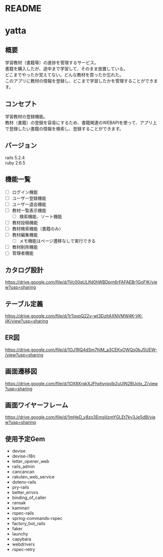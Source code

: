 # README

# yatta

## 概要
学習教材（書籍等）の進捗を管理するサービス。  
書籍を購入したが、途中まで学習して、そのまま放置している。  
どこまでやったか覚えてない。どんな教材を買ったか忘れた。  
このアプリに教材の情報を登録し、どこまで学習したかを管理することができます。

## コンセプト
学習教材の登録機能。  
教材（書籍）の登録を容易にするため、書籍関連のWEBAPIを使って、アプリ上で登録したい書籍の情報を検索し、登録することができます。

## バージョン
rails 5.2.4  
ruby 2.6.5

## 機能一覧
- [ ] ログイン機能
- [ ] ユーザー登録機能
- [ ] ユーザー退会機能
- [ ] 教材一覧表示機能
  - [ ] 検索機能、ソート機能
- [ ] 教材投稿機能
- [ ] 教材検索機能（書籍のみ）
- [ ] 教材編集機能
  - [ ] メモ機能はページ遷移なしで実行できる
- [ ] 教材削除機能
- [ ] 管理者機能 

## カタログ設計
https://drive.google.com/file/d/1Vc00qULlfd0hWBDpm6rFAFAEBr1GoFIK/view?usp=sharing

## テーブル定義
https://drive.google.com/file/d/1rTqxpQ22v-wt3DzltAXNVMW4K-VK-iiK/view?usp=sharing

## ER図
https://drive.google.com/file/d/1OJ1RQ4dSm7hIM_a3CEKxOWQs0bJ5UEW-/view?usp=sharing

## 画面遷移図
https://drive.google.com/file/d/1OX8XrqkXJFhxhyrqxIb2uUIN2BUotx_Z/view?usp=sharing

## 画面ワイヤーフレーム
https://drive.google.com/file/d/1mHeD_v8zo3EmslilzmYGLEt7ky3Je5dB/view?usp=sharing

## 使用予定Gem
* devise
* devise-i18n
* letter_opener_web
* rails_admin
* cancancan
* rakuten_web_service
* dotenv-rails
* pry-rails
* better_errors
* binding_of_caller
* ransak
* kaminari
* rspec-rails
* spring-commands-rspec
* factory_bot_rails
* faker
* launchy
* capybara
* webdrivers
* rspec-retry